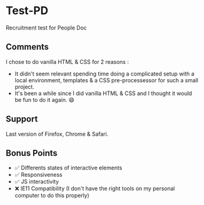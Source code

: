 # Test-PD
Recruitment test for People Doc

## Comments
I chose to do vanilla HTML & CSS for 2 reasons :

- It didn't seem relevant spending time doing a complicated setup with a local environment, templates & a CSS pre-processessor for such a small project.
- It's been a while since I did vanilla HTML & CSS and I thought it would be fun to do it again. 😄

## Support
Last version of Firefox, Chrome & Safari.

## Bonus Points

- ✅ Differents states of interactive elements
- ✅ Responsiveness
- ✅ JS interactivity
- ❌ IE11 Compatibility (I don't have the right tools on my personal computer to do this properly)
